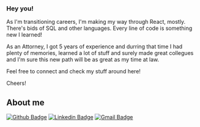 ### Hey you!

As I'm transitioning careers, I'm making my way through React, mostly. There's bids of SQL and other languages. Every line of code is something new I learned!

As an Attorney, I got 5 years of experience and durring that time I had plenty of memories, learned a lot of stuff and surely made great collegues and I'm sure this new path will be as great as my time at law.

Feel free to connect and check my stuff around here!

Cheers!


## About me 
[![Github Badge](https://img.shields.io/badge/-Github-000?style=flat-square&logo=Github&logoColor=white&link=link_do_seu_perfil_no_github)](https://github.com/artprange)
[![Linkedin Badge](https://img.shields.io/badge/-LinkedIn-blue?style=flat-square&logo=Linkedin&logoColor=white&link=https://www.linkedin.com/in/vin%C3%ADcius-giuseppe-guida-71027239/)](https://www.linkedin.com/in/artprange/)
[![Gmail Badge](https://img.shields.io/badge/-Gmail-c14438?style=flat-square&logo=Gmail&logoColor=white&link=mailto:arthur.p.prange@gmail.com)](mailto:arthur.p.prange@gmail.com)



<!--
**artprange/artprange** is a ✨ _special_ ✨ repository because its `README.md` (this file) appears on your GitHub profile.

Here are some ideas to get you started:

- 🔭 I’m currently working on ...
- 🌱 I’m currently learning ...
- 👯 I’m looking to collaborate on ...
- 🤔 I’m looking for help with ...
- 💬 Ask me about ...
- 📫 How to reach me: ...
- 😄 Pronouns: ...
- ⚡ Fun fact: ...
-->
